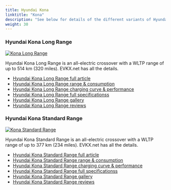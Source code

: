 ```yaml
---
title: Hyundai Kona
linktitle: "Kona"
description: "See below for details of the different variants of Hyundai Kona"
weight: 30
---
```

### Hyundai Kona Long Range

<a href="kona_long_range/"><img src="https://media.evkx.net/multimedia/models/hyundai/kona/kona_long_range/main_1_st.jpg" class="img-fluid" alt="Kona Long Range" ></a>

Hyundai Kona Long Range is an all-electric crossover with a WLTP range of up to 514 km (320 miles). EVKX.net has all the details. 

- [Hyundai Kona Long Range full article](kona_long_range/)
- [Hyundai Kona Long Range range & consumption](kona_long_range/rangeandconsumption/)
- [Hyundai Kona Long Range charging curve & performance](kona_long_range/chargingcurve/)
- [Hyundai Kona Long Range full specificationss](kona_long_range/specifications/)
- [Hyundai Kona Long Range gallery](kona_long_range/gallery/)
- [Hyundai Kona Long Range reviews](kona_long_range/reviews/)

### Hyundai Kona Standard Range

<a href="kona_standard_range/"><img src="https://media.evkx.net/multimedia/models/hyundai/kona/kona_standard_range/main_1_st.jpg" class="img-fluid" alt="Kona Standard Range" ></a>

Hyundai Kona Standard Range is an all-electric crossover with a WLTP range of up to 377 km (234 miles). EVKX.net has all the details. 

- [Hyundai Kona Standard Range full article](kona_standard_range/)
- [Hyundai Kona Standard Range range & consumption](kona_standard_range/rangeandconsumption/)
- [Hyundai Kona Standard Range charging curve & performance](kona_standard_range/chargingcurve/)
- [Hyundai Kona Standard Range full specificationss](kona_standard_range/specifications/)
- [Hyundai Kona Standard Range gallery](kona_standard_range/gallery/)
- [Hyundai Kona Standard Range reviews](kona_standard_range/reviews/)


